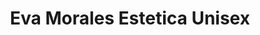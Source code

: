 ---
title: "Eva Morales Estetica Unisex"
url: /mancha-real/eva-morales-estetica-unisex/
shop: Kosmetik
---